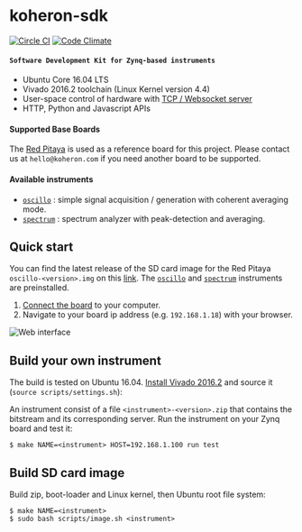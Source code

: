 # koheron-sdk

[![Circle CI](https://circleci.com/gh/Koheron/koheron-sdk.svg?style=shield)](https://circleci.com/gh/Koheron/koheron-sdk)
[![Code Climate](https://codeclimate.com/github/Koheron/koheron-sdk/badges/gpa.svg)](https://codeclimate.com/github/Koheron/koheron-sdk)

#### `Software Development Kit for Zynq-based instruments`

* Ubuntu Core 16.04 LTS
* Vivado 2016.2 toolchain (Linux Kernel version 4.4)
* User-space control of hardware with [TCP / Websocket server](https://github.com/Koheron/koheron-server)
* HTTP, Python and Javascript APIs

#### Supported Base Boards

The [Red Pitaya](http://redpitaya.com) is used as a reference board for this project. Please contact us at `hello@koheron.com` if you need another board to be supported.

#### Available instruments

* [`oscillo`](https://github.com/Koheron/koheron-sdk/tree/master/projects/oscillo) : simple signal acquisition / generation with coherent averaging mode.
* [`spectrum`](https://github.com/Koheron/koheron-sdk/tree/master/projects/spectrum) : spectrum analyzer with peak-detection and averaging.

## Quick start

You can find the latest release of the SD card image for the Red Pitaya `oscillo-<version>.img` on this [link](https://github.com/Koheron/koheron-sdk/releases). The [`oscillo`](https://github.com/Koheron/koheron-sdk/tree/master/projects/oscillo) and [`spectrum`](https://github.com/Koheron/koheron-sdk/tree/master/projects/spectrum) instruments are preinstalled.

1. [Connect the board](http://www.koheron.com/products/laser-development-kit/getting-started/) to your computer.
2. Navigate to your board ip address (e.g. `192.168.1.18`) with your browser.

![Web interface](https://cloud.githubusercontent.com/assets/1735094/16599901/d9a205ea-4304-11e6-9303-4f02c1aedb4d.png)

## Build your own instrument

The build is tested on Ubuntu 16.04.
[Install Vivado 2016.2](https://github.com/Koheron/koheron-sdk/issues/101) and source it (`source scripts/settings.sh`):

An instrument consist of a file `<instrument>-<version>.zip` that contains the bitstream and its corresponding server.
Run the instrument on your Zynq board and test it:
```
$ make NAME=<instrument> HOST=192.168.1.100 run test
```

## Build SD card image

Build zip, boot-loader and Linux kernel, then Ubuntu root file system:
```
$ make NAME=<instrument>
$ sudo bash scripts/image.sh <instrument>
```
